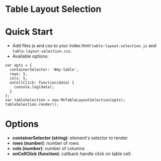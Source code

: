 Table Layout Selection
===

# Quick Start
- Add files js and css to your index.html `table-layout-selection.js` and `table-layout-selection.css`.
- Available options:

```
var opts = {
  containerSelector: '#my-table',
  rows: 5,
  cols: 5,
  onCellClick: function(data) {
    console.log(data);
  }
};
var tableSelection = new MnTableLayoutSelection(opts);
tableSelection.render();
```
# Options
- **containerSelector (string)**: element's selector to render
- **rows (number)**: number of rows
- **cols (number)**: number of columns
- **onCellClick (function)**: callback handle click on table cell.
